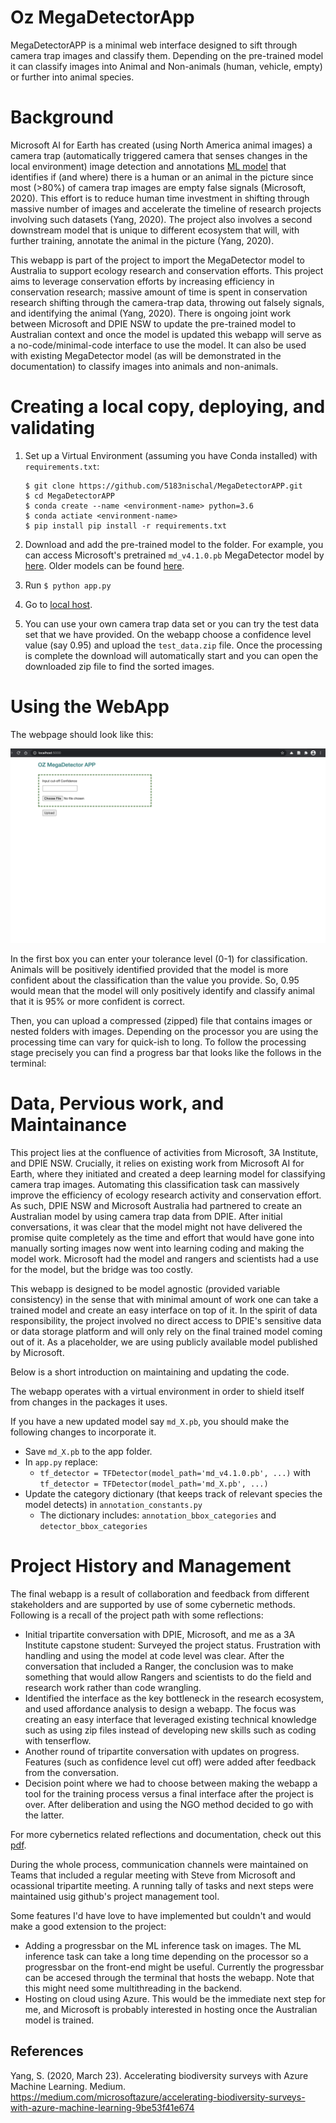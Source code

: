 # Oz MegaDetectorApp

MegaDetectorAPP is a minimal web interface designed to sift through camera trap images and classify them. Depending on the pre-trained model it can classify images into Animal and Non-animals (human, vehicle, empty) or further into animal species.

# Background

Microsoft AI for Earth has created (using North America animal images) a camera trap (automatically triggered camera that senses changes in the local environment) image detection and annotations [ML model](https://github.com/microsoft/CameraTraps) that identifies if (and where) there is a human or an animal in the picture since most (>80%) of camera trap images are empty false signals (Microsoft, 2020). This effort is to reduce human time investment in shifting through massive number of images and accelerate the timeline of research projects involving such datasets (Yang, 2020). The project also involves a second downstream model that is unique to different ecosystem that will, with further training, annotate the animal in the picture (Yang, 2020).  

This webapp is part of the project to import the MegaDetector model to Australia to support ecology research and conservation efforts. This project aims to leverage conservation efforts by increasing efficiency in conservation research; massive amount of time is spent in conservation research shifting through the camera-trap data, throwing out falsely signals, and identifying the animal (Yang, 2020). There is ongoing joint work between Microsoft and DPIE NSW to update the pre-trained model to Australian context and once the model is updated this webapp will serve as a no-code/minimal-code interface to use the model. It can also be used with existing MegaDetector model (as will be demonstrated in the documentation) to classify images into animals and non-animals.

# Creating a local copy, deploying, and validating

1. Set up a Virtual Environment (assuming you have Conda installed) with ```requirements.txt```:
   
   ```
   $ git clone https://github.com/5183nischal/MegaDetectorAPP.git
   $ cd MegaDetectorAPP
   $ conda create --name <environment-name> python=3.6
   $ conda actiate <environment-name>
   $ pip install pip install -r requirements.txt
   ```
   
2. Download and add the pre-trained model to the folder. For example, you can access Microsoft's pretrained ```md_v4.1.0.pb``` MegaDetector model by [here](https://lilablobssc.blob.core.windows.net/models/camera_traps/megadetector/md_v4.1.0/md_v4.1.0.pb). Older models can be found [here](https://github.com/microsoft/CameraTraps/blob/master/megadetector.md#downloading-the-models).

3. Run ```$ python app.py```
   
4. Go to [local host](http://127.0.0.1:5000/).
   
5. You can use your own camera trap data set or you can try the test data set that we have provided. On the webapp choose a confidence level value (say 0.95) and upload the ```test_data.zip``` file. Once the processing is complete the download will automatically start and you can open the downloaded zip file to find the sorted images.

# Using the WebApp

The webpage should look like this:

![Getting Started](app.png)


In the first box you can enter your tolerance level (0-1) for classification. Animals will be positively identified provided that the model is more confident about the classification than the value you provide. So, 0.95 would mean that the model will only positively identify and classify animal that it is 95% or more confident is correct.

Then, you can upload a compressed (zipped) file that contains images or nested folders with images. Depending on the processor you are using the processing time can vary for quick-ish to long. To follow the processing stage precisely you can find a progress bar that looks like the follows in the terminal:

# Data, Pervious work, and Maintainance

This project lies at the confluence of activities from Microsoft, 3A Institute, and DPIE NSW. Crucially, it relies on existing work from Microsoft AI for Earth, where they initiated and created a deep learning model for classifying camera trap images. Automating this classification task can massively improve the efficiency of ecology research activity and conservation effort. As such, DPIE NSW and Microsoft Australia had partnered to create an Australian model by using camera trap data from DPIE. After initial conversations, it was clear that the model might not have delivered the promise quite completely as the time and effort that would have gone into manually sorting images now went into learning coding and making the model work. Microsoft had the model and rangers and scientists had a use for the model, but the bridge was too costly.

This webapp is designed to be model agnostic (provided variable consistency) in the sense that with minimal amount of work one can take a trained model and create an easy interface on top of it. In the spirit of data responsibility, the project involved no direct access to DPIE's sensitive data or data storage platform and will only rely on the final trained model coming out of it. As a placeholder, we are using publicly available  model published by Microsoft.

Below is a short introduction on maintaining and updating the code.

The webapp operates with a virtual environment in order to shield itself from changes in the packages it uses. 

If you have a new updated model say ```md_X.pb```, you should make the following changes to incorporate it.

- Save ```md_X.pb``` to the app folder.
-  In ```app.py``` replace:
   - ```tf_detector = TFDetector(model_path='md_v4.1.0.pb', ...)```
    with 
    ```tf_detector = TFDetector(model_path='md_X.pb', ...)```
- Update the category dictionary (that keeps track of relevant species the model detects) in ```annotation_constants.py```
  - The dictionary includes: ```annotation_bbox_categories``` and ```detector_bbox_categories```


# Project History and Management

The final webapp is a result of collaboration and feedback from different stakeholders and are supported by use of some cybernetic methods. Following is a recall of the project path with some reflections:

- Initial tripartite conversation with DPIE, Microsoft, and me as a 3A Institute capstone student: Surveyed the project status. Frustration with handling and using the model at code level was clear. After the conversation that included a Ranger, the conclusion was to make something that would allow Rangers and scientists to do the field and research work rather than code wrangling.
- Identified the interface as the key bottleneck in the research ecosystem, and used affordance analysis to design a webapp. The focus was creating an easy interface that leveraged existing technical knowledge such as using zip files instead of developing new skills such as coding with tenserflow.
- Another round of tripartite conversation with updates on progress. Features (such as confidence level cut off) were added after feedback from the conversation.
- Decision point where we had to choose between making the webapp a tool for the training process versus a final interface after the project is over. After deliberation and using the NGO method decided to go with the latter.

For more cybernetics related reflections and documentation, check out this [pdf](Cybenetics_MegadetectorAPP.pdf).

During the whole process, communication channels were maintained on Teams that included a regular meeting with Steve from Microsoft and ocassional tripartite meeting. A running tally of tasks and next steps were maintained usig github's project management tool.

Some features I'd have love to have implemented but couldn't and would make a good extension to the project:

- Adding a progressbar on the ML inference task on images. The ML inference task can take a long time depending on the processor so a progressbar on the front-end might be useful. Currently the progressbar can be accesed through the terminal that hosts the webapp. Note that this might need some multithreading in the backend.
- Hosting on cloud using Azure. This would be the immediate next step for me, and Microsoft is probably interested in hosting once the Australian model is trained.


## References

Yang, S. (2020, March 23). Accelerating biodiversity surveys with Azure Machine Learning. Medium. https://medium.com/microsoftazure/accelerating-biodiversity-surveys-with-azure-machine-learning-9be53f41e674 




